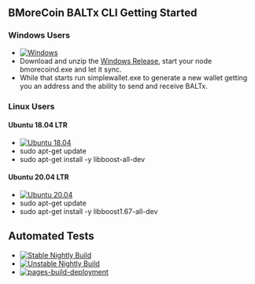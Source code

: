 ## BMoreCoin BALTx CLI Getting Started

### Windows Users
* [![Windows](https://github.com/BMoreToken/bmorecoin/actions/workflows/windows.yml/badge.svg)](https://github.com/BMoreToken/bmorecoin/actions/workflows/windows.yml)
* Download and unzip the [Windows Release](https://github.com/BMoreToken/bmorecoin/releases/download/0.0.1/ccx-cli-win64-v0.0.1.zip), start your node bmorecoind.exe and let it sync. 
* While that starts run simplewallet.exe to generate a new wallet getting you an address and the ability to send and receive BALTx.

### Linux Users
#### Ubuntu 18.04 LTR
* [![Ubuntu 18.04](https://github.com/BMoreToken/bmorecoin/actions/workflows/ubuntu18.yml/badge.svg)](https://github.com/BMoreToken/bmorecoin/actions/workflows/ubuntu18.yml)
* sudo apt-get update
* sudo apt-get install -y libboost-all-dev

#### Ubuntu 20.04 LTR
* [![Ubuntu 20.04](https://github.com/BMoreToken/bmorecoin/actions/workflows/ubuntu20.yml/badge.svg)](https://github.com/BMoreToken/bmorecoin/actions/workflows/ubuntu20.yml)
* sudo apt-get update
* sudo apt-get install -y libboost1.67-all-dev

## Automated Tests
* [![Stable Nightly Build](https://github.com/BMoreToken/bmorecoin/actions/workflows/nightly.yml/badge.svg)](https://github.com/BMoreToken/bmorecoin/actions/workflows/nightly.yml)
* [![Unstable Nightly Build](https://github.com/BMoreToken/bmorecoin/actions/workflows/nightly_unstable.yml/badge.svg)](https://github.com/BMoreToken/bmorecoin/actions/workflows/nightly_unstable.yml)
* [![pages-build-deployment](https://github.com/BMoreToken/bmorecoin/actions/workflows/pages/pages-build-deployment/badge.svg)](https://github.com/BMoreToken/bmorecoin/actions/workflows/pages/pages-build-deployment)
